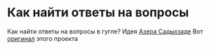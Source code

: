 <h1>Как найти ответы на вопросы</h1>
Как найти ответы на вопросы в гугле? Идея <a href="https://github.com/Sadykhzadeh">Азера Садыхзаде</a>
Вот <a href="https://github.com/sadykhzadeh/learn-to-google">оригинал</a> этого проекта
